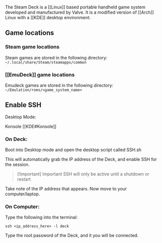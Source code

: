 The Steam Deck is a [[Linux]] based portable handheld game system developed and manufactured by Valve. It is a modified version of [[Arch]] Linux with a [[KDE]] desktop environment.

## Game locations

### Steam game locations

Steam games are stored in the following directory:
`~/.local/share/Steam/steamapps/common`

### [[EmuDeck]] game locations

Emudeck games are stored in the following directory:
`~/Emulation/roms/<game_system_name>`

## Enable SSH

Desktop Mode:

Konsole [[KDE#Konsole]]


### On Deck:

Boot into Desktop mode and open the desktop script called SSH.sh

This will automatically grab the IP address of the Deck, and enable SSH for the session.

> [!important] Important
> SSH will only be active until a shutdown or restart

Take note of the IP address that appears. Now move to your computer/laptop.

### On Computer:

Type the following into the terminal:

```Shell
ssh <ip_address_here> -l deck
```

Type the root password of the Deck, and it you will be connected.